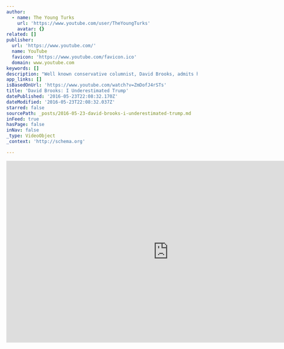 ```yaml
---
author:
  - name: The Young Turks
    url: 'https://www.youtube.com/user/TheYoungTurks'
    avatar: {}
related: []
publisher:
  url: 'https://www.youtube.com/'
  name: YouTube
  favicon: 'https://www.youtube.com/favicon.ico'
  domain: www.youtube.com
keywords: []
description: "Well known conservative columnist, David Brooks, admits he was wrong about Trump. He underestimated the American public's anger and hunger for the anti-establishment candidate, and wishes to talk more to regular people. Cenk Uygur, host of The Young Turks, breaks it down. Tell us what you think in the comment section below."
app_links: []
isBasedOnUrl: 'https://www.youtube.com/watch?v=ZmDofJ4rSTs'
title: 'David Brooks: I Underestimated Trump'
datePublished: '2016-05-23T22:08:32.170Z'
dateModified: '2016-05-23T22:08:32.037Z'
starred: false
sourcePath: _posts/2016-05-23-david-brooks-i-underestimated-trump.md
inFeed: true
hasPage: false
inNav: false
_type: VideoObject
_context: 'http://schema.org'

---
```

<iframe src="https://cdn.embedly.com/widgets/media.html?src=https%3A%2F%2Fwww.youtube.com%2Fembed%2FZmDofJ4rSTs%3Ffeature%3Doembed&amp;url=http%3A%2F%2Fwww.youtube.com%2Fwatch%3Fv%3DZmDofJ4rSTs&amp;image=https%3A%2F%2Fi.ytimg.com%2Fvi%2FZmDofJ4rSTs%2Fhqdefault.jpg&amp;key=b7d04c9b404c499eba89ee7072e1c4f7&amp;type=text%2Fhtml&amp;schema=youtube" width="854" height="480" scrolling="no" frameborder="0" allowfullscreen="" style=""></iframe>